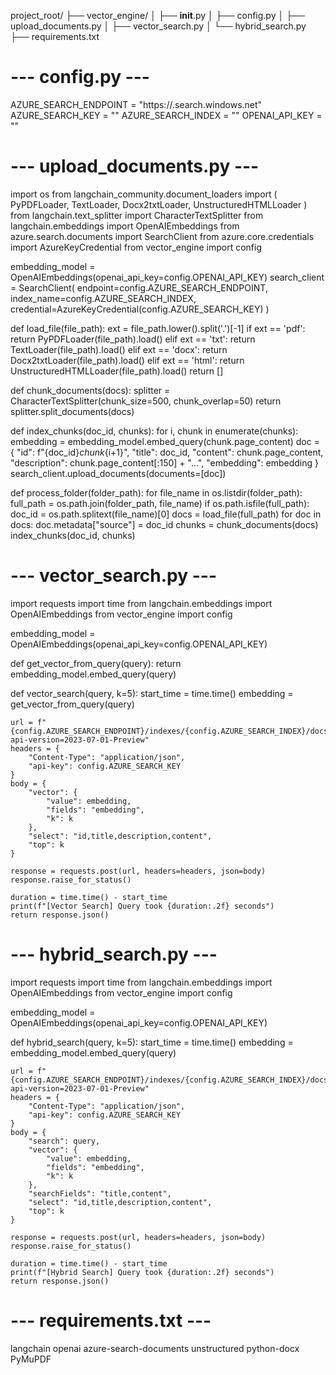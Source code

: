 project_root/
├── vector_engine/
│   ├── __init__.py
│   ├── config.py
│   ├── upload_documents.py
│   ├── vector_search.py
│   └── hybrid_search.py
├── requirements.txt

# --- config.py ---
AZURE_SEARCH_ENDPOINT = "https://<your-service>.search.windows.net"
AZURE_SEARCH_KEY = "<your-search-key>"
AZURE_SEARCH_INDEX = "<your-index-name>"
OPENAI_API_KEY = "<your-openai-api-key>"

# --- upload_documents.py ---
import os
from langchain_community.document_loaders import (
    PyPDFLoader, TextLoader, Docx2txtLoader, UnstructuredHTMLLoader
)
from langchain.text_splitter import CharacterTextSplitter
from langchain.embeddings import OpenAIEmbeddings
from azure.search.documents import SearchClient
from azure.core.credentials import AzureKeyCredential
from vector_engine import config

embedding_model = OpenAIEmbeddings(openai_api_key=config.OPENAI_API_KEY)
search_client = SearchClient(
    endpoint=config.AZURE_SEARCH_ENDPOINT,
    index_name=config.AZURE_SEARCH_INDEX,
    credential=AzureKeyCredential(config.AZURE_SEARCH_KEY)
)

def load_file(file_path):
    ext = file_path.lower().split('.')[-1]
    if ext == 'pdf':
        return PyPDFLoader(file_path).load()
    elif ext == 'txt':
        return TextLoader(file_path).load()
    elif ext == 'docx':
        return Docx2txtLoader(file_path).load()
    elif ext == 'html':
        return UnstructuredHTMLLoader(file_path).load()
    return []

def chunk_documents(docs):
    splitter = CharacterTextSplitter(chunk_size=500, chunk_overlap=50)
    return splitter.split_documents(docs)

def index_chunks(doc_id, chunks):
    for i, chunk in enumerate(chunks):
        embedding = embedding_model.embed_query(chunk.page_content)
        doc = {
            "id": f"{doc_id}_chunk_{i+1}",
            "title": doc_id,
            "content": chunk.page_content,
            "description": chunk.page_content[:150] + "...",
            "embedding": embedding
        }
        search_client.upload_documents(documents=[doc])

def process_folder(folder_path):
    for file_name in os.listdir(folder_path):
        full_path = os.path.join(folder_path, file_name)
        if os.path.isfile(full_path):
            doc_id = os.path.splitext(file_name)[0]
            docs = load_file(full_path)
            for doc in docs:
                doc.metadata["source"] = doc_id
            chunks = chunk_documents(docs)
            index_chunks(doc_id, chunks)

# --- vector_search.py ---
import requests
import time
from langchain.embeddings import OpenAIEmbeddings
from vector_engine import config

embedding_model = OpenAIEmbeddings(openai_api_key=config.OPENAI_API_KEY)

def get_vector_from_query(query):
    return embedding_model.embed_query(query)

def vector_search(query, k=5):
    start_time = time.time()
    embedding = get_vector_from_query(query)

    url = f"{config.AZURE_SEARCH_ENDPOINT}/indexes/{config.AZURE_SEARCH_INDEX}/docs/search?api-version=2023-07-01-Preview"
    headers = {
        "Content-Type": "application/json",
        "api-key": config.AZURE_SEARCH_KEY
    }
    body = {
        "vector": {
            "value": embedding,
            "fields": "embedding",
            "k": k
        },
        "select": "id,title,description,content",
        "top": k
    }

    response = requests.post(url, headers=headers, json=body)
    response.raise_for_status()

    duration = time.time() - start_time
    print(f"[Vector Search] Query took {duration:.2f} seconds")
    return response.json()

# --- hybrid_search.py ---
import requests
import time
from langchain.embeddings import OpenAIEmbeddings
from vector_engine import config

embedding_model = OpenAIEmbeddings(openai_api_key=config.OPENAI_API_KEY)

def hybrid_search(query, k=5):
    start_time = time.time()
    embedding = embedding_model.embed_query(query)

    url = f"{config.AZURE_SEARCH_ENDPOINT}/indexes/{config.AZURE_SEARCH_INDEX}/docs/search?api-version=2023-07-01-Preview"
    headers = {
        "Content-Type": "application/json",
        "api-key": config.AZURE_SEARCH_KEY
    }
    body = {
        "search": query,
        "vector": {
            "value": embedding,
            "fields": "embedding",
            "k": k
        },
        "searchFields": "title,content",
        "select": "id,title,description,content",
        "top": k
    }

    response = requests.post(url, headers=headers, json=body)
    response.raise_for_status()

    duration = time.time() - start_time
    print(f"[Hybrid Search] Query took {duration:.2f} seconds")
    return response.json()

# --- requirements.txt ---
langchain
openai
azure-search-documents
unstructured
python-docx
PyMuPDF
